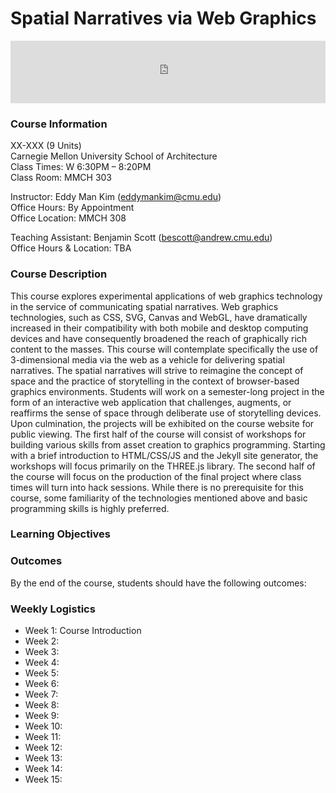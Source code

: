 # Spatial Narratives via Web Graphics
<iframe width="100%" height="100" frameborder="0" src="http://eddyman.kim/emk/particles.html" allowfullscreen webkitallowfullscreen mozallowfullscreen oallowfullscreen msallowfullscreen>&nbsp;</iframe>

### Course Information
XX-XXX (9 Units)<br>
Carnegie Mellon University School of Architecture<br>
Class Times: W 6:30PM – 8:20PM<br>
Class Room: MMCH 303

Instructor: Eddy Man Kim ([eddymankim@cmu.edu](mailto:eddymankim@cmu.edu))<br>
Office Hours: By Appointment<br>
Office Location: MMCH 308

Teaching Assistant: Benjamin Scott ([bescott@andrew.cmu.edu](bescott@andrew.cmu.edu))<br>
Office Hours & Location: TBA

### Course Description
This course explores experimental applications of web graphics technology in the service of communicating spatial narratives. Web graphics technologies, such as CSS, SVG, Canvas and WebGL, have dramatically increased in their compatibility with both mobile and desktop computing devices and have consequently broadened the reach of graphically rich content to the masses. This course will  contemplate specifically the use of 3-dimensional media via the web as a vehicle for delivering spatial narratives. The spatial narratives will strive to reimagine the concept of space and the practice of storytelling in the context of browser-based graphics environments. Students will work on a semester-long project in the form of an interactive web application that challenges, augments, or reaffirms the sense of space through deliberate use of storytelling devices. Upon culmination, the projects will be exhibited on the course website for public viewing. The first half of the course will consist of workshops for building various skills from asset creation to graphics programming. Starting with a brief introduction to HTML/CSS/JS and the Jekyll site generator, the workshops will focus primarily on the THREE.js library. The second half of the course will focus on the production of the final project where class times will turn into hack sessions. While there is no prerequisite for this course, some familiarity of the technologies mentioned above and basic programming skills is highly preferred.


### Learning Objectives


### Outcomes
By the end of the course, students should have the following outcomes:

### Weekly Logistics

- Week 1: Course Introduction
- Week 2: 
- Week 3:
- Week 4:
- Week 5:
- Week 6:
- Week 7:
- Week 8:
- Week 9:
- Week 10:
- Week 11:
- Week 12:
- Week 13:
- Week 14:
- Week 15: